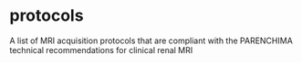 # protocols
A list of MRI acquisition protocols that are compliant with the PARENCHIMA technical recommendations for clinical renal MRI
